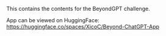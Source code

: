 This contains the contents for the BeyondGPT challenge.

App can be viewed on HuggingFace: https://huggingface.co/spaces/XicoC/Beyond-ChatGPT-App
